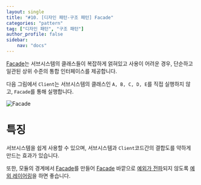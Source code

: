 ```yaml
---
layout: single
title: "#10. [디자인 패턴-구조 패턴] Facade"
categories: "pattern"
tag: ["디자인 패턴", "구조 패턴"]
author_profile: false
sidebar: 
    nav: "docs"
---
```


[Facade](https://tango1202.github.io/pattern/pattern-facade/)는 서브시스템의 클래스들이 복잡하게 얽혀있고 사용이 어려운 경우, 단순하고 일관된 상위 수준의 통합 인터페이스를 제공합니다. 

다음 그림에서 `Client`는 서브시스템의 클래스인 `A, B, C, D, E`를 직접 실행하지 않고, `Facade`를 통해 실행합니다.

![Facade](https://github.com/tango1202/tango1202.github.io/assets/133472501/147b8a1a-b8b7-4808-b0b7-99feece4c1e9)


# 특징
서브시스템을 쉽게 사용할 수 있으며, 서브시스템과 `Client`코드간의 결합도를 약하게 만드는 효과가 있습니다.

또한, 모듈의 경계에서 [Facade](https://tango1202.github.io/pattern/pattern-facade/)를 만들어 [Facade](https://tango1202.github.io/pattern/pattern-facade/) 바깥으로 [예외가 전파](https://tango1202.github.io/legacy-cpp-exception/legacy-cpp-exception-mechanism/#%EC%98%88%EC%99%B8-%EC%A0%84%ED%8C%8C)되지 않도록 [예외 레이어링](https://tango1202.github.io/legacy-cpp-exception/legacy-cpp-exception-warranty/#%EC%98%88%EC%99%B8-%EB%A0%88%EC%9D%B4%EC%96%B4%EB%A7%81)을 하면 좋습니다.